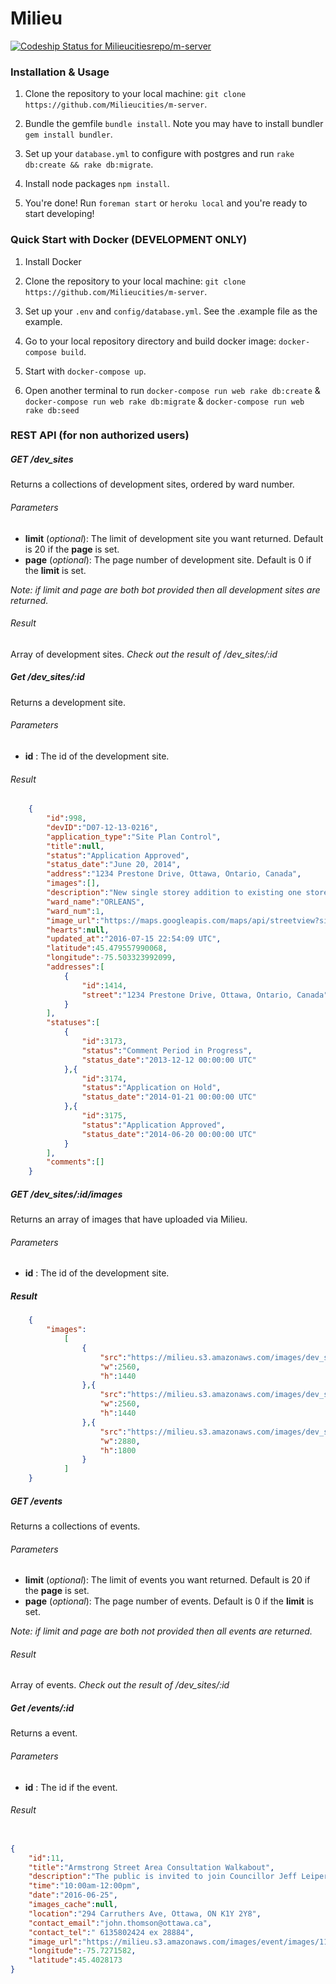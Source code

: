 # Milieu

[![Codeship Status for Milieucitiesrepo/m-server](https://codeship.com/projects/35ebcc50-1fd6-0134-d851-7a39504521c1/status?branch=master)](https://codeship.com/projects/160460)

### Installation & Usage

1. Clone the repository to your local machine: `git clone https://github.com/Milieucities/m-server`.

2. Bundle the gemfile `bundle install`. Note you may have to install bundler `gem install bundler`.

3. Set up your `database.yml` to configure with postgres and run `rake db:create && rake db:migrate`.

4. Install node packages `npm install`.

4. You're done! Run `foreman start` or `heroku local` and you're ready to start developing!

### Quick Start with Docker (DEVELOPMENT ONLY)

1. Install Docker

2. Clone the repository to your local machine: `git clone https://github.com/Milieucities/m-server`.

3. Set up your `.env` and `config/database.yml`. See the .example file as the example.

4. Go to your local repository directory and build docker image: `docker-compose build`.

5. Start with `docker-compose up`.

6. Open another terminal to run `docker-compose run web rake db:create` & `docker-compose run web rake db:migrate` & `docker-compose run web rake db:seed`

### REST API (for non authorized users)

##### GET /dev_sites

Returns a collections of development sites, ordered by ward number.

###### Parameters

- **limit** (*optional*): The limit of development site you want returned. Default is 20 if the **page** is set.
- **page** (*optional*): The page number of development site. Default is 0 if the **limit** is set.

*Note: if limit and page are both bot provided then all development sites are returned.*

###### Result

Array of development sites. *Check out the result of /dev_sites/:id*

##### Get /dev_sites/:id

Returns a development site.

###### Parameters

- **id** : The id of the development site.

###### Result

```json
    {
        "id":998,
        "devID":"D07-12-13-0216",
        "application_type":"Site Plan Control",
        "title":null,
        "status":"Application Approved",
        "status_date":"June 20, 2014",
        "address":"1234 Prestone Drive, Ottawa, Ontario, Canada",
        "images":[],
        "description":"New single storey addition to existing one storey brick and siding clad",
        "ward_name":"ORLEANS",
        "ward_num":1,
        "image_url":"https://maps.googleapis.com/maps/api/streetview?size=600x600&location=1234 Prestone Drive, Ottawa, Ontario, Canada&key=AIzaSyAwocEz4rtf47zDkpOvmYTM0gmFT9USPAw",
        "hearts":null,
        "updated_at":"2016-07-15 22:54:09 UTC",
        "latitude":45.479557990068,
        "longitude":-75.503323992099,
        "addresses":[
            {
                "id":1414,
                "street":"1234 Prestone Drive, Ottawa, Ontario, Canada"
            }
        ],
        "statuses":[
            {
                "id":3173,
                "status":"Comment Period in Progress",
                "status_date":"2013-12-12 00:00:00 UTC"
            },{
                "id":3174,
                "status":"Application on Hold",
                "status_date":"2014-01-21 00:00:00 UTC"
            },{
                "id":3175,
                "status":"Application Approved",
                "status_date":"2014-06-20 00:00:00 UTC"
            }
        ],
        "comments":[]
    }
```

##### GET /dev_sites/:id/images

Returns an array of images that have uploaded via Milieu.

###### Parameters

- **id** : The id of the development site.

##### Result

```json
    {
        "images":
            [
                {
                    "src":"https://milieu.s3.amazonaws.com/images/dev_site/images/1390/books-alot-of-books-dark.jpg",
                    "w":2560,
                    "h":1440
                },{
                    "src":"https://milieu.s3.amazonaws.com/images/dev_site/images/1390/books-alot-of-books.jpg",
                    "w":2560,
                    "h":1440
                },{
                    "src":"https://milieu.s3.amazonaws.com/images/dev_site/images/1390/clearmountains.jpg",
                    "w":2880,
                    "h":1800
                }
            ]
    }
```

##### GET /events

Returns a collections of events.

###### Parameters

- **limit** (*optional*): The limit of events you want returned. Default is 20 if the **page** is set.
- **page** (*optional*): The page number of events. Default is 0 if the **limit** is set.

*Note: if limit and page are both not provided then all events are returned.*

###### Result

Array of events. *Check out the result of /dev_sites/:id*

##### Get /events/:id

Returns a event.

###### Parameters

- **id** : The id if the event.

###### Result

```json

{
    "id":11,
    "title":"Armstrong Street Area Consultation Walkabout",
    "description":"The public is invited to join Councillor Jeff Leiper...",
    "time":"10:00am-12:00pm",
    "date":"2016-06-25",
    "images_cache":null,
    "location":"294 Carruthers Ave, Ottawa, ON K1Y 2Y8",
    "contact_email":"john.thomson@ottawa.ca",
    "contact_tel":" 6135802424 ex 28884",
    "image_url":"https://milieu.s3.amazonaws.com/images/event/images/11/web_Armstrong_-_possible_cover_2.JPG",
    "longitude":-75.7271582,
    "latitude":45.4028173
}

```
